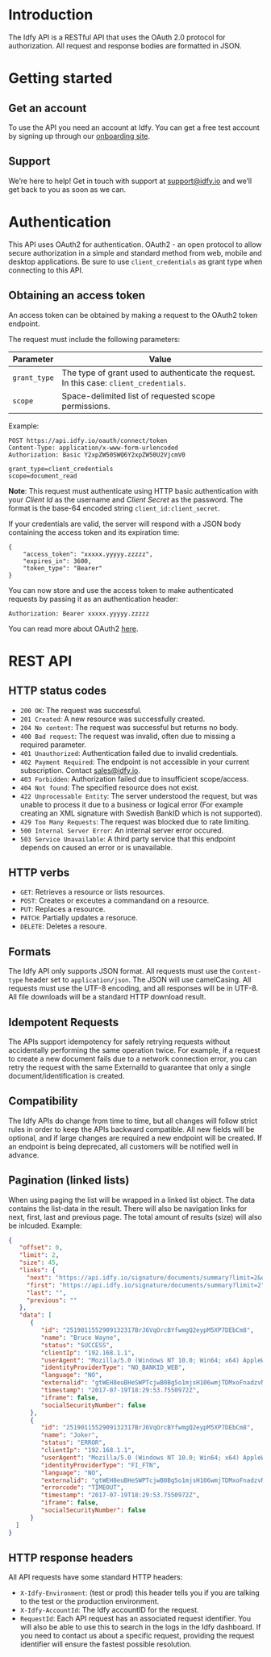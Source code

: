 # Introduction
The Idfy API is a RESTful API that uses the OAuth 2.0 protocol for authorization. All request and response bodies are formatted in JSON.

# Getting started

## Get an account
To use the API you need an account at Idfy. You can get a free test account by signing up through our [onboarding site](https://onboard.idfy.io).

## Support
We’re here to help! Get in touch with support at support@idfy.io and we’ll get back to you as soon as we can.

# Authentication
This API uses OAuth2 for authentication. OAuth2 - an open protocol to allow secure authorization in a simple and standard method from web, mobile and desktop applications. Be sure to use `client_credentials` as grant type when connecting to this API. 

## Obtaining an access token

An access token can be obtained by making a request to the OAuth2 token endpoint.

The request must include the following parameters:

| Parameter | Value |
|----------|----------|
| `grant_type` | The type of grant used to authenticate the request. In this case: `client_credentials`. |
| `scope` | Space-delimited list of requested scope permissions. |

Example:

```
POST https://api.idfy.io/oauth/connect/token
Content-Type: application/x-www-form-urlencoded
Authorization: Basic Y2xpZW50SWQ6Y2xpZW50U2VjcmV0
 
grant_type=client_credentials
scope=document_read
```

**Note**: This request must authenticate using HTTP basic authentication with your *Client Id* as the username and *Client Secret* as the password. The format is the base-64 encoded string `client_id:client_secret`.  

If your credentials are valid, the server will respond with a JSON body containing the access token and its expiration time:
```
{
    "access_token": "xxxxx.yyyyy.zzzzz",
    "expires_in": 3600,
    "token_type": "Bearer"
}
```

You can now store and use the access token to make authenticated requests by passing it as an authentication header:

`Authorization: Bearer xxxxx.yyyyy.zzzzz`

You can read more about OAuth2 [here](https://www.digitalocean.com/community/tutorials/an-introduction-to-oauth-2).

# REST API

## HTTP status codes
* `200 OK`: The request was successful.
* `201 Created`: A new resource was successfully created.
* `204 No content`: The request was successful but returns no body.
* `400 Bad request`: The request was invalid, often due to missing a required parameter.
* `401 Unauthorized`: Authentication failed due to invalid credentials.
* `402 Payment Required`: The endpoint is not accessible in your current subscription. Contact sales@idfy.io.
* `403 Forbidden`: Authorization failed due to insufficient scope/access.
* `404 Not found`: The specified resource does not exist.
* `422 Unprocessable Entity`: The server understood the request, but was unable to process it due to a business or logical error (For example creating an XML signature with Swedish BankID which is not supported).
* `429 Too Many Requests`: The request was blocked due to rate limiting.
* `500 Internal Server Error`: An internal server error occured.
* `503 Service Unavailable`: A third party service that this endpoint depends on caused an error or is unavailable.

## HTTP verbs
* `GET`: Retrieves a resource or lists resources.
* `POST`: Creates or exceutes a commandand on a resource.
* `PUT`: Replaces a resource.
* `PATCH`: Partially updates a resoruce.
* `DELETE`: Deletes a resoure.

## Formats
The Idfy API only supports JSON format. All requests must use the `Content-type` header set to `application/json`. The JSON will use camelCasing. All requests must use the UTF-8 encoding, and all responses will be in UTF-8.
All file downloads will be a standard HTTP download result.

## Idempotent Requests
The APIs support idempotency for safely retrying requests without accidentally performing the same operation twice. For example, if a request to create a new document fails due to a network connection error, you can retry the request with the same ExternalId  to guarantee that only a single document/identification is created.

## Compatibility
The Idfy APIs do change from time to time, but all changes will follow strict rules in order to keep the APIs backward compatible. All new fields will be optional, and if large changes are required a new endpoint will be created. If an endpoint is being deprecated, all customers will be notified well in advance.

## Pagination (linked lists)
When using paging the list will be wrapped in a linked list object. The data contains the list-data in the result. There will also be navigation links for next, first, last and previous page. The total amount of results (size) will also be inlcuded.
Example:
```json
{
   "offset": 0,
   "limit": 2,
   "size": 45,
   "links": {
     "next": "https://api.idfy.io/signature/documents/summary?limit=2&offset=2",
     "first": "https://api.idfy.io/signature/documents/summary?limit=2",
     "last": "",
     "previous": ""
   },
   "data": [
      {
         "id": "2519011552909132317BrJ6VqOrcBYfwmgQ2eypM5XP7DEbCm8",
         "name": "Bruce Wayne",
         "status": "SUCCESS",
         "clientIp": "192.168.1.1",
         "userAgent": "Mozilla/5.0 (Windows NT 10.0; Win64; x64) AppleWebKit/537.36 (KHTML, like Gecko) Chrome/58.0.3029.110 Safari/537.36",
         "identityProviderType": "NO_BANKID_WEB",
         "language": "NO",
         "externalid": "gtWEH8euBHeSWPTcjwB0Bg5o1mjsH106wmjTDMxoFnadzvNSsnSSY0zbJTpy",
         "timestamp": "2017-07-19T18:29:53.7550972Z",
         "iframe": false,
         "socialSecurityNumber": false
      },
      {
         "id": "2519011552909132317BrJ6VqOrcBYfwmgQ2eypM5XP7DEbCm8",
         "name": "Joker",
         "status": "ERROR",
         "clientIp": "192.168.1.1",
         "userAgent": "Mozilla/5.0 (Windows NT 10.0; Win64; x64) AppleWebKit/537.36 (KHTML, like Gecko) Chrome/58.0.3029.110 Safari/537.36",
         "identityProviderType": "FI_FTN",
         "language": "NO",
         "externalid": "gtWEH8euBHeSWPTcjwB0Bg5o1mjsH106wmjTDMxoFnadzvNSsnSSY0zbJTpy",
         "errorcode": "TIMEOUT",
         "timestamp": "2017-07-19T18:29:53.7550972Z",
         "iframe": false,
         "socialSecurityNumber": false
      }
  ]
}
```

## HTTP response headers
All API requests have some standard HTTP headers:
* `X-Idfy-Environment`: (test or prod) this header tells you if you are talking to the test or the production environment.
* `X-Idfy-AccountId`: The Idfy accountID for the request.
* `RequestId`: Each API request has an associated request identifier. You will also be able to use this to search in the logs in the Idfy dashboard. If you need to contact us about a specific request, providing the request identifier will ensure the fastest possible resolution.

<!-- ReDoc-Inject: <security-definitions> -->
